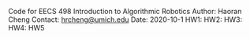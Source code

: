 Code for EECS 498 Introduction to Algorithmic Robotics
Author: Haoran Cheng
Contact: hrcheng@umich.edu
Date: 2020-10-1 
HW1: 
HW2:
HW3:
HW4:
HW5
